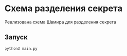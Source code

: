 # Схема разделения секрета
Реализована схема Шамира для разделения секрета

## Запуск
`python3 main.py`
